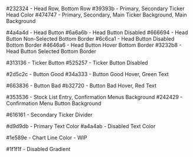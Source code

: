 #232324 - Head Row, Bottom Row
#39393b - Primary, Secondary Ticker Head Color
#474747 - Primary, Secondary, Main Ticker Background, Main Background

#4a4a4d - Head Button
#6a6a6b - Head Button Disabled
#666694 - Head Button Non-Selected Bottom Border
#6c6ca1 - Head Button Disabled Bottom Border
#4646a6 - Head Button Hover Bottom Border
#3232b8 - Head Button Selected Bottom Border

#313136 - Ticker Button
#525257 - Ticker Button Disabled

#2d5c2c - Button Good
#34a333 - Button Good Hover, Green Text

#663836 - Button Bad
#b32720 - Button Bad Hover, Red Text

#353536 - Stock List Entry, Confirmation Menus Background
#242429 - Confirmation Menu Button Background

#616161 - Secondary Ticker Divider

#d9d9db - Primary Text Color
#a4a4ab - Disabled Text Color

#1e589e - Chart Line Color - WIP

#1f1f1f - Disabled Gradient
